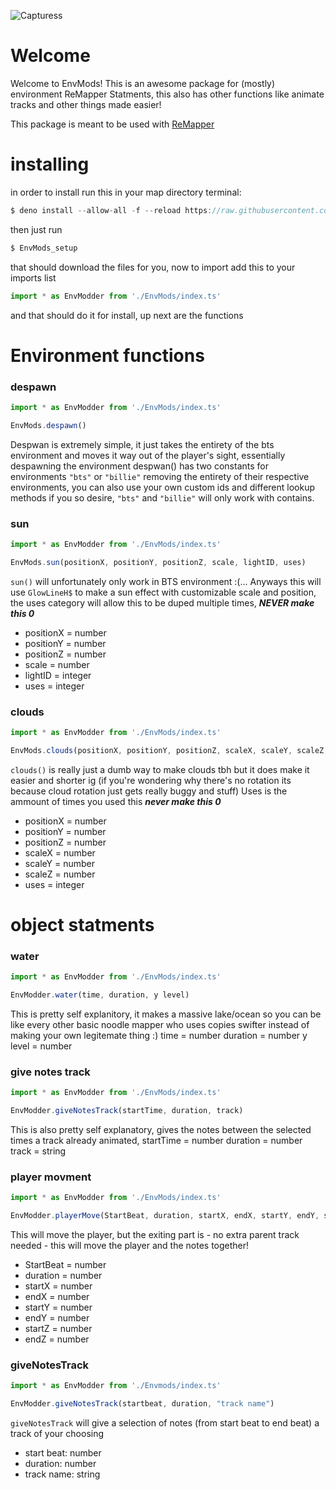 ![Capturess](https://user-images.githubusercontent.com/111317032/188249287-a204e2f3-e3e6-414c-99dd-4445934e7112.PNG)
# Welcome
Welcome to EnvMods!  This is an awesome package for (mostly) environment ReMapper Statments, this also has other functions like animate tracks and other things made easier!  

This package is meant to be used with [ReMapper](https://github.com/Swifter1243/ReMapper)

# installing
 in order to install run this in your map directory terminal:
```ts
$ deno install --allow-all -f --reload https://raw.githubusercontent.com/Splashcard04/EnvMods/main/setup/EnvMods_setup.ts
```
then just run 
```ts
$ EnvMods_setup
```
that should download the files for you, now to import add this to your imports list
```ts
import * as EnvModder from './EnvMods/index.ts'
```
and that should do it for install, up next are the functions

# Environment functions
### despawn
```ts
import * as EnvModder from './EnvMods/index.ts'

EnvMods.despawn()
```
Despwan is extremely simple, it just takes the entirety of the bts environment and moves it way out of the player's sight, essentially despawning the environment
despwan() has two constants for environments `"bts"` or `"billie"` removing the entirety of their respective environments, you can also use your own custom ids and different lookup methods if you so desire, `"bts"` and `"billie"` will only work with contains.

### sun

```ts
import * as EnvModder from './EnvMods/index.ts'

EnvMods.sun(positionX, positionY, positionZ, scale, lightID, uses)
```

`sun()` will unfortunately only work in BTS environment :(... Anyways this will use `GlowLineH$` to make a sun effect with customizable scale and position, the uses category will allow this to be duped multiple times, __*NEVER make this 0*__
* positionX = number
* positionY = number
* positionZ = number
* scale = number
* lightID = integer
* uses = integer

### clouds
```ts
import * as EnvModder from './EnvMods/index.ts'

EnvMods.clouds(positionX, positionY, positionZ, scaleX, scaleY, scaleZ, uses)
```
`clouds()` is really just a dumb way to make clouds tbh but it does make it easier and shorter ig (if you're wondering why there's no rotation its because cloud rotation just gets really buggy and stuff)  Uses is the ammount of times you used this __*never make this 0*__
* positionX = number
* positionY = number
* positionZ = number
* scaleX = number
* scaleY = number
* scaleZ = number
* uses = integer

# object statments
### water
```ts
import * as EnvModder from './EnvMods/index.ts'

EnvModder.water(time, duration, y level)
```
This is pretty self explanitory, it makes a massive lake/ocean so you can be like every other basic noodle mapper who uses copies swifter instead of making your own legitemate thing :)
time = number
duration = number
y level = number

### give notes track
```ts
import * as EnvModder from './EnvMods/index.ts'

EnvModder.giveNotesTrack(startTime, duration, track)
```
This is also pretty self explanatory, gives the notes between the selected times a track already animated,
startTime = number
duration = number
track = string
### player movment
```ts
import * as EnvModder from './EnvMods/index.ts'

EnvModder.playerMove(StartBeat, duration, startX, endX, startY, endY, startZ, endZ)
```
This will move the player, but the exiting part is - no extra parent track needed - this will move the player and the notes together!
* StartBeat = number
* duration = number
* startX = number
* endX = number
* startY = number
* endY = number
* startZ = number
* endZ = number
### giveNotesTrack
```ts
import * as EnvModder from './Envmods/index.ts'

EnvModder.giveNotesTrack(startbeat, duration, "track name")
```
`giveNotesTrack` will give a selection of notes (from start beat to end beat) a track of your choosing
* start beat: number
* duration: number
* track name: string


